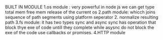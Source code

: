 BUILT IN MODULE
1.os module : very powerful in node js we can get type total mem free mem release of the current os
2.path module: whicch joins sequence of path segments using platform seperator 2. normalize resulting path
3.fs module:
it has two types sync and async
sync has operation that block thye exe of code untill they complete while asysnc do not block the exe of the code use callbacks or promises.
4.HTTP module
